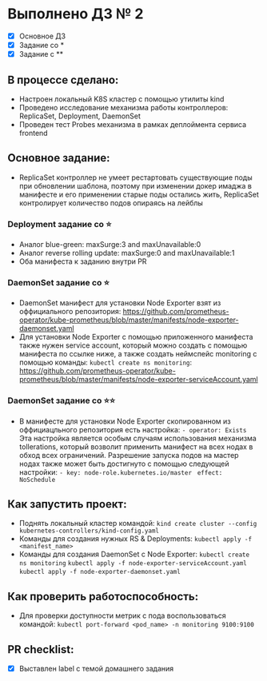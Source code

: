 # Выполнено ДЗ № 2
 - [x] Основное ДЗ
 - [x] Задание со *
 - [x] Задание с **

## В процессе сделано:
 - Настроен локальный K8S кластер с помощью утилиты kind
 - Проведено исследование механизма работы контроллеров: ReplicaSet, Deployment, DaemonSet
 - Проведен тест Probes механизма в рамках деплоймента сервиса frontend

## Основное задание:
 - ReplicaSet контроллер не умеет рестартовать существующие поды при обновлении шаблона, поэтому при изменении докер имаджа в манифесте и его применении старые поды остались жить, ReplicaSet контролирует количество подов опираясь на лейблы


### Deployment задание со ⭐
 - Аналог blue-green: maxSurge:3 and maxUnavailable:0
 - Аналог reverse rolling update: maxSurge:0 and maxUnavailable:1
 - Оба манифеста к заданию внутри PR

### DaemonSet задание со ⭐
 - DaemonSet манифест для установки Node Exporter взят из оффициального репозитория:
 https://github.com/prometheus-operator/kube-prometheus/blob/master/manifests/node-exporter-daemonset.yaml
 - Для установки Node Exporter с помощью приложенного манифеста также нужен service account, который можно создать с помощью манифеста по ссылке ниже, а также создать неймспейс monitoring с помощью команды: ```kubectl create ns monitoring```:
 https://github.com/prometheus-operator/kube-prometheus/blob/master/manifests/node-exporter-serviceAccount.yaml

### DaemonSet задание со ⭐⭐
 - В манифесте для установки Node Exporter скопированном из оффициацльного репозитория есть настройка:
 ```- operator: Exists```
 Эта настройка является особым случаям использования механизма tollerations, который возволит применить манифест на всех нодах в обход всех ограничений. Разрешение запуска подов на мастер нодах также может быть достигнуто с помощью следующей настройки:
 ```- key: node-role.kubernetes.io/master```
         ``` effect: NoSchedule```

## Как запустить проект:
 - Поднять локальный кластер командой:
 ```kind create cluster --config kubernetes-controllers/kind-config.yaml```
 - Команды для создания нужных RS & Deployments:
 ```kubectl apply -f <manifest_name>```
 - Команды для создания DaemonSet с Node Exporter:
 ```kubectl create ns monitoring```
 ```kubectl apply -f node-exporter-serviceAccount.yaml```
 ```kubectl apply -f node-exporter-daemonset.yaml```

## Как проверить работоспособность:
 - Для проверки доступности метрик с пода воспользоваться командой:
 ```kubectl port-forward <pod_name> -n monitoring 9100:9100```

## PR checklist:
 - [x] Выставлен label с темой домашнего задания
